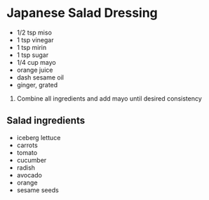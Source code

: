 # Japanese Salad Dressing

* 1/2 tsp miso
* 1 tsp vinegar
* 1 tsp mirin
* 1 tsp sugar
* 1/4 cup mayo
* orange juice
* dash sesame oil
* ginger, grated

1. Combine all ingredients and add mayo until desired consistency

## Salad ingredients

* iceberg lettuce
* carrots
* tomato
* cucumber
* radish
* avocado
* orange
* sesame seeds
